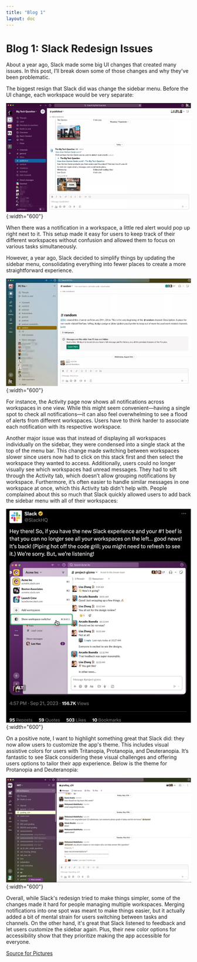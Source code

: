 ```yaml
---
title: "Blog 1"
layout: doc
---
```


# Blog 1: Slack Redesign Issues
About a year ago, Slack made some big UI changes that created many issues. In this post, I’ll break down some of those changes and why they’ve been problematic.

The biggest resign that Slack did was change the sidebar menu. Before the UI change, each workspace would be very separate:

![Old Slack UI](./oldslack.png){:width="600"}

When there was a notification in a workspace, a little red alert would pop up right next to it. This setup made it easy for users to keep track of their different workspaces without confusion and allowed them to focus on various tasks simultaneously.

However, a year ago, Slack decided to simplify things by updating the sidebar menu, consolidating everything into fewer places to create a more straightforward experience.

![Updated Slack UI](./slackupdate.png){:width="600"}

For instance, the Activity page now shows all notifications across workspaces in one view. While this might seem convenient—having a single spot to check all notifications—it can also feel overwhelming to see a flood of alerts from different workspaces. Users have to think harder to associate each notification with its respective workspace.

Another major issue was that instead of displaying all workspaces individually on the sidebar, they were condensed into a single stack at the top of the menu bar. This change made switching between workspaces slower since users now had to click on this stack first and then select the workspace they wanted to access. Additionally, users could no longer visually see which workspaces had unread messages. They had to sift through the Activity tab, which doesn’t allow grouping notifications by workspace. Furthermore, it’s often easier to handle similar messages in one workspace at once, which this Activity tab didn't help with. People complained about this so much that Slack quickly allowed users to add back the sidebar menu with all of their workspaces:

![Slack Tweet](./slacktweet.png){:width="600"}

On a positive note, I want to highlight something great that Slack did: they now allow users to customize the app's theme. This includes visual assistive colors for users with Tritanopia, Protanopia, and Deuteranopia. It’s fantastic to see Slack considering these visual challenges and offering users options to tailor their app experience. Below is the theme for Protanopia and Deuteranopia:

![Slack UI with Color for Protanopia and Deuteranopia](./themecolor.png){:width="600"}

Overall, while Slack's redesign tried to make things simpler, some of the changes made it hard for people managing multiple workspaces. Merging notifications into one spot was meant to make things easier, but it actually added a bit of mental strain for users switching between tasks and channels. On the other hand, it's great that Slack listened to feedback and let users customize the sidebar again. Plus, their new color options for accessibility show that they prioritize making the app accessible for everyone.


[Source for Pictures](https://www.techfinitive.com/slack-new-design-can-you-go-back/#google_vignette
)
